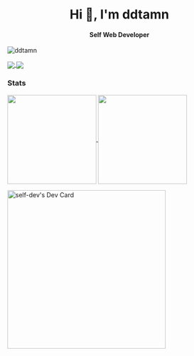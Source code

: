 <h1 align="center">Hi 👋, I'm ddtamn</h1>

<h4 align="center">Self Web Developer</h4>

<p align="left"> <img src="https://komarev.com/ghpvc/?username=ddtamn&label=Profile%20views&color=0e75b6&style=flat" alt="ddtamn" /> </p>

<a href="https://github.com/ddtamn/grapesjs-svelte">
  <img align="center" src="https://github-readme-stats.vercel.app/api/pin/?username=ddtamn&repo=grapesjs-svelte&show_icons=true&theme=transparent" />
</a>

<a href="https://github.com/ddtamn/ddtamn">
  <img align="center" src="https://github-readme-stats.vercel.app/api/pin/?username=ddtamn&repo=ddtamn&show_icons=true&theme=transparent" />
</a>

### Stats

<a href="https://github.com/ddtamn/github-readme-stats">
  <img height=200 align="center" src="https://github-readme-stats.vercel.app/api?username=ddtamn&show_icons=true&theme=transparent" />
</a>

<a href="https://github.com/ddtamn/ddtamn">
  <img height=200 align="center" src="https://github-readme-stats.vercel.app/api/top-langs?username=ddtamn&layout=compact&langs_count=8&card_width=320" />
</a>

<a href="https://app.daily.dev/selfdev"><img src="https://api.daily.dev/devcards/v2/8HJKeL5zdrF9uStrjCS32.png?r=9nw&type=default" width="356" alt="self-dev's Dev Card"/></a>
